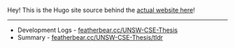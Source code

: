 Hey! This is the Hugo site source behind the [actual website here](https://featherbear.cc/UNSW-CSE-Thesis/)!

---

* Development Logs - [featherbear.cc/UNSW-CSE-Thesis](https://featherbear.cc/UNSW-CSE-Thesis)
* Summary - [featherbear.cc/UNSW-CSE-Thesis/tldr](https://featherbear.cc/UNSW-CSE-Thesis/tldr)

